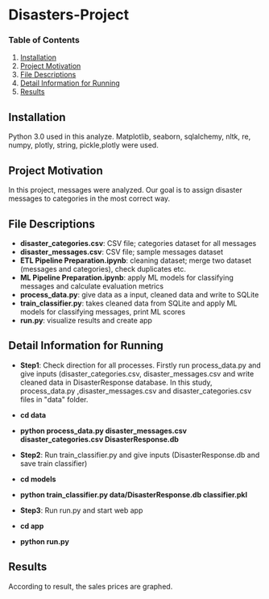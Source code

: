 # Disasters-Project


### Table of Contents

1. [Installation](#installation)
2. [Project Motivation](#motivation)
3. [File Descriptions](#files)
4. [Detail Information for Running](#running)
4. [Results](#results)

## Installation <a name="installation"></a>

Python 3.0 used in this analyze. Matplotlib, seaborn, sqlalchemy, nltk, re, numpy, plotly, string, pickle,plotly were used.


## Project Motivation<a name="motivation"></a>
In this project,  messages were analyzed. Our goal is to assign disaster messages to categories in the most correct way.


## File Descriptions <a name="files"></a>
* **disaster_categories.csv**: CSV file; categories dataset for all messages
* **disaster_messages.csv**: CSV file; sample messages dataset
* **ETL Pipeline Preparation.ipynb**: cleaning dataset; merge two dataset (messages and categories), check duplicates etc. 
* **ML Pipeline Preparation.ipynb**: apply ML models for classifying messages and calculate evaluation metrics 
* **process_data.py**: give data as a input, cleaned data and write to SQLite
* **train_classifier.py**: takes cleaned data from SQLite and apply ML models for classifying messages, print ML scores
* **run.py**: visualize results and create app



## Detail Information for Running <a name="running"></a>

* **Step1**: Check direction for all processes. Firstly run process_data.py and give inputs (disaster_categories.csv, disaster_messages.csv and write cleaned data in DisasterResponse database. In this study, process_data.py ,disaster_messages.csv and disaster_categories.csv files in "data" folder.

* **cd data**
* **python process_data.py disaster_messages.csv disaster_categories.csv DisasterResponse.db**

* **Step2**: Run train_classifier.py and give inputs (DisasterResponse.db and save train classifier)

* **cd models**
* **python train_classifier.py data/DisasterResponse.db classifier.pkl**

* **Step3**: Run run.py and start web app

* **cd app**
* **python run.py**



## Results<a name="results"></a>
According to result, the sales prices are graphed.
